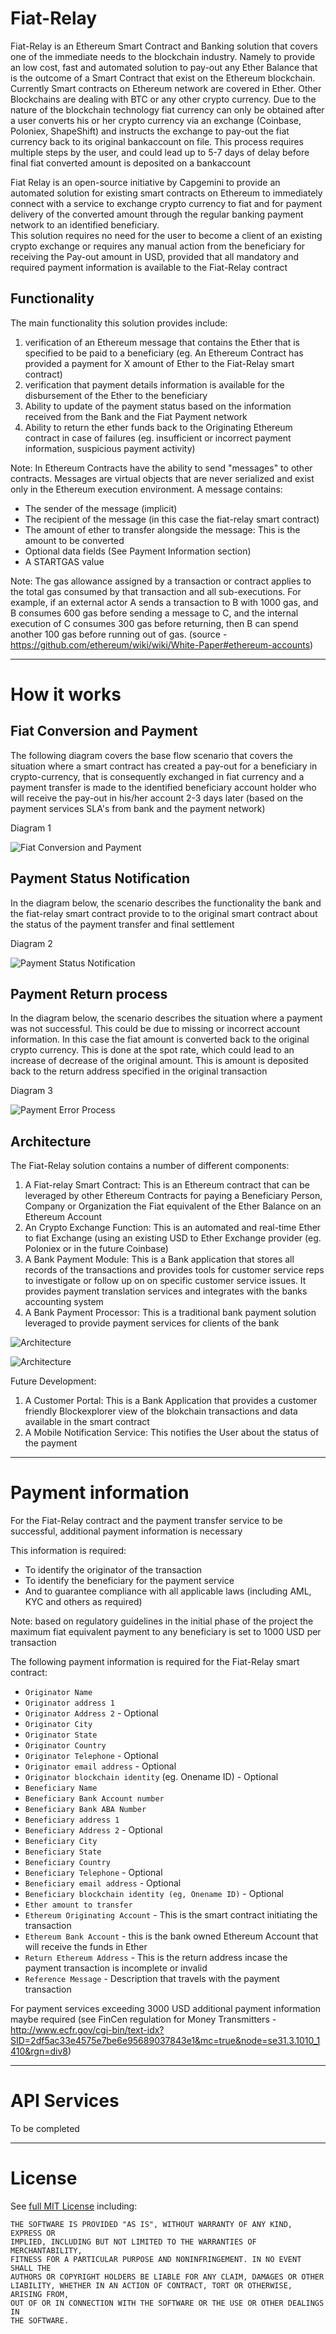 # Fiat-Relay

Fiat-Relay is an Ethereum Smart Contract and Banking solution that covers one of the immediate needs to the blockchain industry. Namely to provide an low cost, fast and automated solution to pay-out any Ether Balance that is the outcome of a Smart Contract that exist on the Ethereum blockchain.
Currently Smart contracts on Ethereum network are covered in Ether. Other Blockchains are dealing with BTC or any other crypto currency. Due to the nature of the blockchain technology fiat currency can only be obtained after a user converts his or her crypto currency via an exchange (Coinbase, Poloniex, ShapeShift) and instructs the exchange to pay-out the fiat currency back to its original bankaccount on file. This process requires multiple steps by the user, and could lead up to 5-7 days of delay before final fiat converted amount is deposited on a bankaccount

Fiat Relay is an open-source initiative by Capgemini to provide an automated solution for existing smart contracts on Ethereum to immediately connect with a service to exchange  crypto currency to fiat and for payment delivery of the converted amount  through the regular banking payment network to an identified beneficiary.  
This solution requires no need for the user to become a client of an existing crypto exchange or requires any manual action from the beneficiary for receiving the Pay-out amount in USD, provided that all mandatory and required payment information is available to the Fiat-Relay contract

## Functionality
The main functionality this solution provides include:

1. verification of an Ethereum message that contains the Ether that is specified to be paid to a beneficiary
(eg. An Ethereum Contract has provided a payment for X amount of Ether to the Fiat-Relay smart contract)
1. verification that payment details information is available for the disbursement of the Ether to the beneficiary
1. Ability to update of the payment status based on the information received from the Bank and the Fiat Payment network
1. Ability to return the ether funds back to the Originating Ethereum contract in case of failures (eg. insufficient or incorrect payment information, suspicious payment activity)

Note: In Ethereum Contracts have the ability to send "messages" to other contracts. Messages are virtual objects that are never serialized and exist only in the Ethereum execution environment. A message contains:
* The sender of the message (implicit)
* The recipient of the message (in this case the fiat-relay smart contract)
* The amount of ether to transfer alongside the message: This is the amount to be converted
* Optional data fields (See Payment Information section)
* A STARTGAS value

Note: The gas allowance assigned by a transaction or contract applies to the total gas consumed by that transaction and all sub-executions. For example, if an external actor A sends a transaction to B with 1000 gas, and B consumes 600 gas before sending a message to C, and the internal execution of C consumes 300 gas before returning, then B can spend another 100 gas before running out of gas.
(source - https://github.com/ethereum/wiki/wiki/White-Paper#ethereum-accounts)

----

# How it works
## Fiat Conversion and Payment

The following diagram covers the base flow scenario that covers the situation where a smart contract has created a pay-out for a beneficiary in crypto-currency, that is consequently exchanged in fiat currency and a payment transfer is made to the identified beneficiary account holder who will receive the pay-out in his/her account 2-3 days later (based on the payment services SLA's from bank and the payment network)

Diagram 1

<img alt="Fiat Conversion and Payment" style="border-width:0" src="./Images/Fiatrelay1.png" /></a>

## Payment Status Notification
In the diagram below, the scenario describes the functionality the bank and the fiat-relay smart contract  provide to to the original smart contract about the status of the payment transfer and final settlement

Diagram 2

<img alt="Payment Status Notification" style="border-width:0" src="./Images/Fiatrelay2.png" /></a>


## Payment Return process
In the diagram below, the scenario describes the situation where a payment was not successful. This could be due to missing or incorrect account information. In this case the fiat amount is converted back to the original crypto currency. This is done at the spot rate, which could lead to an increase of decrease of the original amount. This is amount is deposited back to the return address specified in the original transaction

Diagram 3

<img alt="Payment Error Process" style="border-width:0" src="./Images/Fiatrelay3.png" /></a>


## Architecture

The Fiat-Relay solution contains a number of different components:

1. A Fiat-relay Smart Contract: This is an Ethereum contract that can be leveraged by other Ethereum Contracts for paying a Beneficiary Person, Company or Organization the Fiat equivalent of the Ether Balance on an Ethereum Account
1. An Crypto Exchange Function:  This is an automated and real-time Ether to fiat Exchange (using an existing USD to Ether Exchange provider (eg. Poloniex or in the future Coinbase)
1. A Bank Payment Module: This is a Bank application that stores all records of the transactions and provides tools for customer service reps to investigate or follow up on on specific customer service issues. It provides payment translation services and integrates with the banks accounting system
1. A Bank Payment Processor: This is a traditional bank payment solution leveraged to provide payment services for clients of the bank

<img alt="Architecture" style="border-width:0" src="./Images/Architecture.png" /> </a>

<img alt="Architecture" style="border-width:0" src="./Images/legend-architecture.png" /></a>


Future Development:

1. A Customer Portal: This is a Bank Application that provides a customer friendly Blockexplorer view of the blokchain transactions and data available in the smart contract
1. A Mobile Notification Service: This notifies the User about the status of the payment


----

# Payment information
For the Fiat-Relay contract and the payment transfer service to be successful, additional payment information is necessary

This information is required:
* To identify the originator of the transaction
* To identify the beneficiary for the payment service
* And to guarantee compliance with all applicable laws (including AML, KYC and others as required)

Note: based on regulatory guidelines in the initial phase of the project the maximum fiat equivalent payment to any beneficiary is set to 1000 USD per transaction


The following payment information is required for the Fiat-Relay smart contract:
* `Originator Name`
* `Originator address 1`
* `Originator Address 2` - Optional
* `Originator City`
* `Originator State`
* `Originator Country`
* `Originator Telephone` - Optional
* `Originator email address` - Optional
* `Originator blockchain identity` (eg. Onename ID) - Optional
* `Beneficiary Name`
* `Beneficiary Bank Account number`
* `Beneficiary Bank ABA Number`
* `Beneficiary address 1`
* `Beneficiary Address 2` - Optional
* `Beneficiary City`
* `Beneficiary State`
* `Beneficiary Country`
* `Beneficiary Telephone` - Optional
* `Beneficiary email address` - Optional
* `Beneficiary blockchain identity (eg, Onename ID)` - Optional
* `Ether amount to transfer`
* `Ethereum Originating Account` - This is the  smart contract initiating the transaction
* `Ethereum Bank Account` - this is the bank owned Ethereum Account that will receive the funds in Ether
* `Return Ethereum Address` - This is the return address incase the payment transaction is incomplete or invalid
* `Reference Message` - Description that travels with the payment transaction

For payment services exceeding 3000 USD additional payment information maybe required
(see  FinCen regulation for Money Transmitters -  http://www.ecfr.gov/cgi-bin/text-idx?SID=2df5ac33e4575e7be6e95689037843e1&mc=true&node=se31.3.1010_1410&rgn=div8)

----

# API Services

To be completed


----

# License

See [full MIT License](LICENSE) including:
```
THE SOFTWARE IS PROVIDED "AS IS", WITHOUT WARRANTY OF ANY KIND, EXPRESS OR
IMPLIED, INCLUDING BUT NOT LIMITED TO THE WARRANTIES OF MERCHANTABILITY,
FITNESS FOR A PARTICULAR PURPOSE AND NONINFRINGEMENT. IN NO EVENT SHALL THE
AUTHORS OR COPYRIGHT HOLDERS BE LIABLE FOR ANY CLAIM, DAMAGES OR OTHER
LIABILITY, WHETHER IN AN ACTION OF CONTRACT, TORT OR OTHERWISE, ARISING FROM,
OUT OF OR IN CONNECTION WITH THE SOFTWARE OR THE USE OR OTHER DEALINGS IN
THE SOFTWARE.
```
